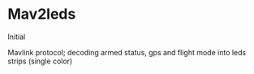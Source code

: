 # Mav2leds
Initial

Mavlink protocol; decoding armed status, gps and flight mode into leds strips (single color)
